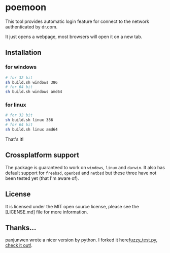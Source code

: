 # poemoon

This tool provides automatic login feature for connect to the network authenticated by dr.com.

It just opens a webpage, most browsers will open it on a new tab.

## Installation

### for windows
```sh
# for 32 bit
sh build.sh windows 386
# for 64 bit
sh build.sh windows amd64
```

### for linux
```sh
# for 32 bit
sh build.sh linux 386
# for 64 bit
sh build.sh linux amd64
```

That's it!

## Crossplatform support

The package is guaranteed to work on `windows`, `linux` and `darwin`. It also has default support for `freebsd`, `openbsd` and `netbsd` but these three have not been tested yet (that I'm aware of).

## License

It is licensed under the MIT open source license, please see the [LICENSE.md] file for more information.

## Thanks...

panjunwen wrote a nicer version by python. I forked it here[fuzzy_test.py](./fuzzy_test.py), [check it out!](https://github.com/panjunwen/Dr.COM-login).
